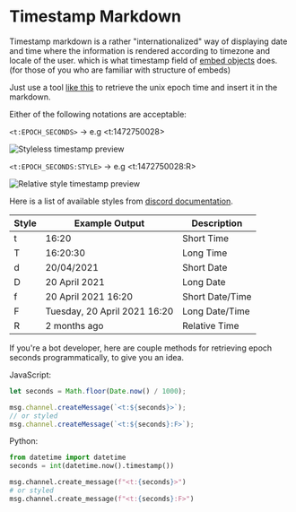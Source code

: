 # Timestamp Markdown

Timestamp markdown is a rather "internationalized" way of displaying date and time where the information is rendered according to timezone and locale of the user. which is what timestamp field of [embed objects](https://discord.com/developers/docs/resources/channel#embed-object) does. (for those of you who are familiar with structure of embeds)

Just use a tool [like this](https://www.epochconverter.com/) to retrieve the unix epoch time and insert it in the markdown.

Either of the following notations are acceptable:

`<t:EPOCH_SECONDS>` → e.g <t:1472750028>

![Styleless timestamp preview](https://cdn.discordapp.com/attachments/652544869314854934/862699749652430868/timestamp_1.png)

`<t:EPOCH_SECONDS:STYLE>` → e.g <t:1472750028:R>

![Relative style timestamp preview](https://cdn.discordapp.com/attachments/652544869314854934/862699751602651156/timestamp_2.png)

Here is a list of available styles from [discord documentation](https://discord.com/developers/docs/reference#message-formatting-timestamp-styles).

| Style | Example Output               | Description     |
| ----- | ---------------------------- | --------------- |
| t     | 16:20                        | Short Time      |
| T     | 16:20:30                     | Long Time       |
| d     | 20/04/2021                   | Short Date      |
| D     | 20 April 2021                | Long Date       |
| f    | 20 April 2021 16:20          | Short Date/Time |
| F     | Tuesday, 20 April 2021 16:20 | Long Date/Time  |
| R     | 2 months ago                 | Relative Time   |

If you're a bot developer, here are couple methods for retrieving epoch seconds programmatically, to give you an idea.

JavaScript:
```js
let seconds = Math.floor(Date.now() / 1000);

msg.channel.createMessage(`<t:${seconds}>`);
// or styled
msg.channel.createMessage(`<t:${seconds}:F>`);
```

Python:
```py
from datetime import datetime
seconds = int(datetime.now().timestamp())

msg.channel.create_message(f"<t:{seconds}>")
# or styled
msg.channel.create_message(f"<t:{seconds}:F>")
```